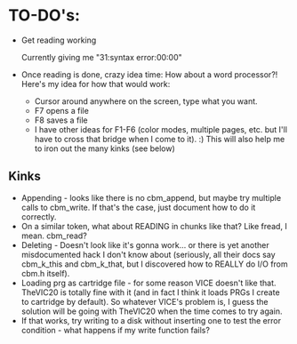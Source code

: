 # TO-DO's:

* Get reading working

	Currently giving me "31:syntax error:00:00"



* Once reading is done, crazy idea time: How about a word processor?!  Here's my idea for how that would work:
	- Cursor around anywhere on the screen, type what you want.
	- F7 opens a file
	- F8 saves a file
	- I have other ideas for F1-F6 (color modes, multiple pages, etc. but I'll have to cross that bridge when I come to it). :)
This will also help me to iron out the many kinks (see below)


## Kinks

* Appending - looks like there is no cbm_append, but maybe try multiple calls to cbm_write.  If that's the case, just document how to do it correctly.
* On a similar token, what about READING in chunks like that?   Like fread, I mean.  cbm_read?
* Deleting - Doesn't look like it's gonna work... or there is yet another misdocumented hack I don't know about (seriously, all their docs say cbm_k_this and cbm_k_that, but I discovered how to REALLY do I/O from cbm.h itself).
* Loading prg as cartridge file - for some reason VICE doesn't like that.  TheVIC20 is totally fine with it (and in fact I think it loads PRGs I create to cartridge by default).  So whatever VICE's problem is, I guess the solution will be going with TheVIC20 when the time comes to try again.
* If that works, try writing to a disk without inserting one to test the error condition - what happens if my write function fails?

